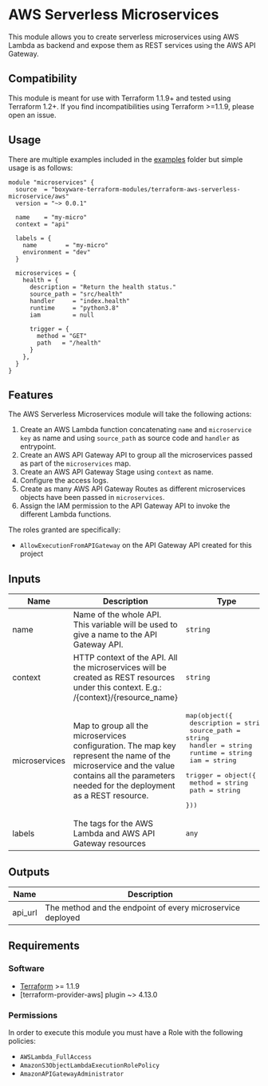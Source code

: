 # AWS Serverless Microservices

This module allows you to create serverless microservices using AWS Lambda as backend and expose them as REST services using the AWS API Gateway.

## Compatibility

This module is meant for use with Terraform 1.1.9+ and tested using Terraform 1.2+. If you find incompatibilities using Terraform >=1.1.9, please open an issue.

## Usage

There are multiple examples included in the [examples](./examples/) folder but simple usage is as follows:

```hcl
module "microservices" {
  source  = "boxyware-terraform-modules/terraform-aws-serverless-microservice/aws"
  version = "~> 0.0.1"

  name    = "my-micro"
  context = "api"

  labels = {
    name        = "my-micro"
    environment = "dev"
  }

  microservices = {
    health = {
      description = "Return the health status."
      source_path = "src/health"
      handler     = "index.health"
      runtime     = "python3.8"
      iam         = null
      
      trigger = {
        method = "GET"
        path   = "/health"
      }
    },  
  }
}
```

## Features

The AWS Serverless Microservices module will take the following actions:

1. Create an AWS Lambda function concatenating `name` and `microservice key` as name and using `source_path` as source code and `handler` as entrypoint.
2. Create an AWS API Gateway API to group all the microservices passed as part of the `microservices` map.
3. Create an AWS API Gateway Stage using `context` as name.
4. Configure the access logs.
5. Create as many AWS API Gateway Routes as different microservices objects have been passed in `microservices`.
6. Assign the IAM permission to the API Gateway API to invoke the different Lambda functions.

The roles granted are specifically:

- `AllowExecutionFromAPIGateway` on the API Gateway API created for this project

## Inputs

| Name | Description | Type | Default | Required |
|------|-------------|------|---------|:--------:|
| name | Name of the whole API. This variable will be used to give a name to the API Gateway API. | `string` | n/a | yes |
| context | HTTP context of the API. All the microservices will be created as REST resources under this context. E.g.: /{context}/{resource_name} | `string` | n/a | yes |
| microservices | Map to group all the microservices configuration. The map key represent the name of the microservice and the value contains all the parameters needed for the deployment as a REST resource. | <pre>map(object({<br>    description = string<br>    source_path = string<br>    handler     = string<br>    runtime     = string<br>    iam         = string<br>    trigger = object({<br>      method = string<br>      path   = string<br>  }))</pre> | n/a | yes |
| labels | The tags for the AWS Lambda and AWS API Gateway resources | `any` | `{}` | no |

## Outputs

| Name | Description |
|------|-------------|
| api_url | The method and the endpoint of every microservice deployed |


## Requirements

### Software

-   [Terraform](https://www.terraform.io/downloads.html) >= 1.1.9
-   [terraform-provider-aws] plugin ~> 4.13.0


### Permissions

In order to execute this module you must have a Role with the
following policies:

- `AWSLambda_FullAccess`
- `AmazonS3ObjectLambdaExecutionRolePolicy`
- `AmazonAPIGatewayAdministrator`